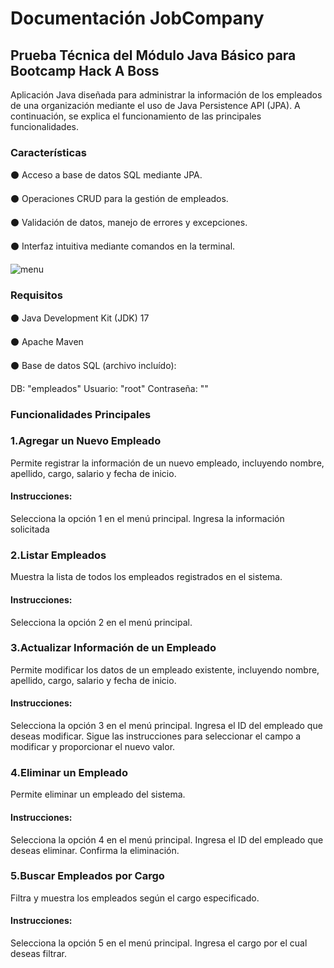 # Documentación JobCompany
## Prueba Técnica del Módulo Java Básico para Bootcamp Hack A Boss

 Aplicación Java diseñada para administrar la información de los empleados de una organización mediante el uso de Java Persistence API (JPA). A continuación, se explica el funcionamiento de las principales funcionalidades.

 ### Características
 
⚫ Acceso a base de datos SQL mediante JPA.

⚫ Operaciones CRUD para la gestión de empleados.

⚫ Validación de datos, manejo de errores y excepciones.

⚫ Interfaz intuitiva mediante comandos en la terminal.

![menu](https://i.imgur.com/0Xtj9iM.png)

### Requisitos
⚫ Java Development Kit (JDK) 17

⚫ Apache Maven

⚫ Base de datos SQL (archivo incluído):

DB: "empleados"
Usuario: "root"
Contraseña: ""

### Funcionalidades Principales

### 1.Agregar un Nuevo Empleado
Permite registrar la información de un nuevo empleado, incluyendo nombre, apellido, cargo, salario y fecha de inicio.

#### Instrucciones:
Selecciona la opción 1 en el menú principal. Ingresa la información solicitada

### 2.Listar Empleados
Muestra la lista de todos los empleados registrados en el sistema.

#### Instrucciones:
Selecciona la opción 2 en el menú principal.

### 3.Actualizar Información de un Empleado
Permite modificar los datos de un empleado existente, incluyendo nombre, apellido, cargo, salario y fecha de inicio.

#### Instrucciones:
Selecciona la opción 3 en el menú principal. Ingresa el ID del empleado que deseas modificar. Sigue las instrucciones para seleccionar el campo a modificar y proporcionar el nuevo valor.

### 4.Eliminar un Empleado
Permite eliminar un empleado del sistema.

#### Instrucciones:
Selecciona la opción 4 en el menú principal. Ingresa el ID del empleado que deseas eliminar. Confirma la eliminación.

### 5.Buscar Empleados por Cargo
Filtra y muestra los empleados según el cargo especificado.

#### Instrucciones:
Selecciona la opción 5 en el menú principal. Ingresa el cargo por el cual deseas filtrar.
